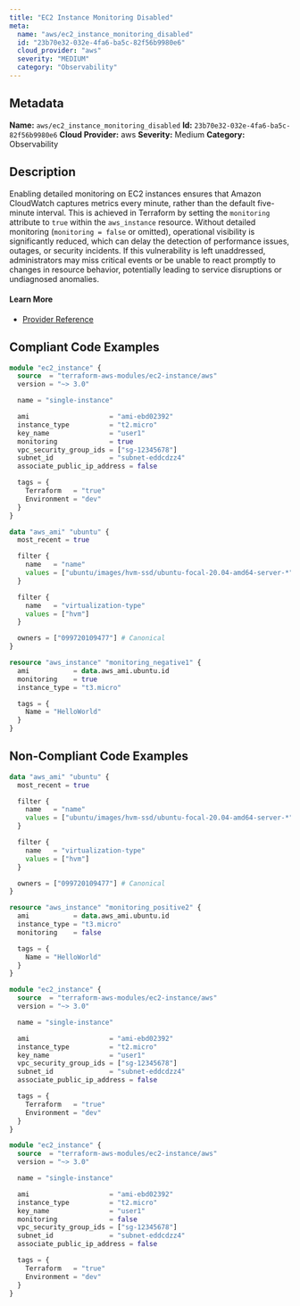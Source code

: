 ```yaml
---
title: "EC2 Instance Monitoring Disabled"
meta:
  name: "aws/ec2_instance_monitoring_disabled"
  id: "23b70e32-032e-4fa6-ba5c-82f56b9980e6"
  cloud_provider: "aws"
  severity: "MEDIUM"
  category: "Observability"
---
```

## Metadata
**Name:** `aws/ec2_instance_monitoring_disabled`
**Id:** `23b70e32-032e-4fa6-ba5c-82f56b9980e6`
**Cloud Provider:** aws
**Severity:** Medium
**Category:** Observability
## Description
Enabling detailed monitoring on EC2 instances ensures that Amazon CloudWatch captures metrics every minute, rather than the default five-minute interval. This is achieved in Terraform by setting the `monitoring` attribute to `true` within the `aws_instance` resource. Without detailed monitoring (`monitoring = false` or omitted), operational visibility is significantly reduced, which can delay the detection of performance issues, outages, or security incidents. If this vulnerability is left unaddressed, administrators may miss critical events or be unable to react promptly to changes in resource behavior, potentially leading to service disruptions or undiagnosed anomalies.

#### Learn More

 - [Provider Reference](https://registry.terraform.io/providers/hashicorp/aws/latest/docs/resources/instance#monitoring)


## Compliant Code Examples
```terraform
module "ec2_instance" {
  source  = "terraform-aws-modules/ec2-instance/aws"
  version = "~> 3.0"

  name = "single-instance"

  ami                    = "ami-ebd02392"
  instance_type          = "t2.micro"
  key_name               = "user1"
  monitoring             = true
  vpc_security_group_ids = ["sg-12345678"]
  subnet_id              = "subnet-eddcdzz4"
  associate_public_ip_address = false

  tags = {
    Terraform   = "true"
    Environment = "dev"
  }
}

```

```terraform
data "aws_ami" "ubuntu" {
  most_recent = true

  filter {
    name   = "name"
    values = ["ubuntu/images/hvm-ssd/ubuntu-focal-20.04-amd64-server-*"]
  }

  filter {
    name   = "virtualization-type"
    values = ["hvm"]
  }

  owners = ["099720109477"] # Canonical
}

resource "aws_instance" "monitoring_negative1" {
  ami           = data.aws_ami.ubuntu.id
  monitoring    = true
  instance_type = "t3.micro"

  tags = {
    Name = "HelloWorld"
  }
}

```
## Non-Compliant Code Examples
```terraform
data "aws_ami" "ubuntu" {
  most_recent = true

  filter {
    name   = "name"
    values = ["ubuntu/images/hvm-ssd/ubuntu-focal-20.04-amd64-server-*"]
  }

  filter {
    name   = "virtualization-type"
    values = ["hvm"]
  }

  owners = ["099720109477"] # Canonical
}

resource "aws_instance" "monitoring_positive2" {
  ami           = data.aws_ami.ubuntu.id
  instance_type = "t3.micro"
  monitoring    = false

  tags = {
    Name = "HelloWorld"
  }
}

```

```terraform
module "ec2_instance" {
  source  = "terraform-aws-modules/ec2-instance/aws"
  version = "~> 3.0"

  name = "single-instance"

  ami                    = "ami-ebd02392"
  instance_type          = "t2.micro"
  key_name               = "user1"
  vpc_security_group_ids = ["sg-12345678"]
  subnet_id              = "subnet-eddcdzz4"
  associate_public_ip_address = false

  tags = {
    Terraform   = "true"
    Environment = "dev"
  }
}

```

```terraform
module "ec2_instance" {
  source  = "terraform-aws-modules/ec2-instance/aws"
  version = "~> 3.0"

  name = "single-instance"

  ami                    = "ami-ebd02392"
  instance_type          = "t2.micro"
  key_name               = "user1"
  monitoring             = false
  vpc_security_group_ids = ["sg-12345678"]
  subnet_id              = "subnet-eddcdzz4"
  associate_public_ip_address = false

  tags = {
    Terraform   = "true"
    Environment = "dev"
  }
}

```
